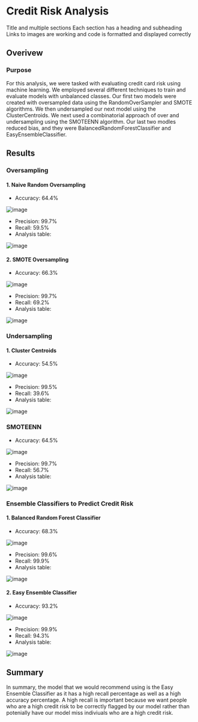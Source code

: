 # Credit Risk Analysis

Title and multiple sections
Each section has a heading and subheading
Links to images are working and code is formatted and displayed correctly 

## Overivew
### Purpose
For this analysis, we were tasked with evaluating credit card risk using machine learning. We employed several different techniques to train and evaluate models with unbalanced classes. Our first two models were created with oversampled data using the RandomOverSampler and SMOTE algorithms. We then undersampled our next model using the ClusterCentroids. We next used a combinatorial approach of over and undersampling using the SMOTEENN algorithm. Our last two modles reduced bias, and they were BalancedRandomForestClassifier and EasyEnsembleClassifier.

## Results
### Oversampling
#### 1. Naive Random Oversampling

- Accuracy: 64.4%

![image](https://user-images.githubusercontent.com/114427019/222320059-2c040750-45a6-416c-86a6-3a3657080a9e.png)

- Precision: 99.7%
- Recall: 59.5%
- Analysis table:

![image](https://user-images.githubusercontent.com/114427019/222318117-762c992e-c56e-4aaf-99c1-4f4433f31d8c.png)

#### 2. SMOTE Oversampling

- Accuracy: 66.3%

![image](https://user-images.githubusercontent.com/114427019/222320276-6e3c54e0-ba5e-4cdd-8866-2e3a27eeb0cc.png)

- Precision: 99.7%
- Recall: 69.2%
- Analysis table:

![image](https://user-images.githubusercontent.com/114427019/222318223-05cc5c0d-a9e7-4a1e-8757-f9e35f014184.png)

### Undersampling
#### 1. Cluster Centroids
- Accuracy: 54.5%

![image](https://user-images.githubusercontent.com/114427019/222320425-3b398090-5805-4c2d-a3d2-31959a5f17af.png)

- Precision: 99.5%
- Recall: 39.6%
- Analysis table:

![image](https://user-images.githubusercontent.com/114427019/222318348-7465d502-59c3-4cc8-9e7a-99b3dfff2bf4.png)

### SMOTEENN
- Accuracy: 64.5%

![image](https://user-images.githubusercontent.com/114427019/222321308-1c8344e5-490c-4689-9749-1a19c63b1423.png)

- Precision: 99.7%
- Recall: 56.7%
- Analysis table:

![image](https://user-images.githubusercontent.com/114427019/222321508-79b59119-4856-439a-84a3-599716644152.png)

### Ensemble Classifiers to Predict Credit Risk
#### 1. Balanced Random Forest Classifier
- Accuracy: 68.3%

![image](https://user-images.githubusercontent.com/114427019/222320603-48ba8f53-62f3-47a4-8b6f-84d4853be691.png)

- Precision: 99.6%
- Recall: 99.9%
- Analysis table:

![image](https://user-images.githubusercontent.com/114427019/222318441-07b815aa-a75a-4e22-a3e9-a2046c0b1fae.png)

#### 2. Easy Ensemble Classifier
- Accuracy: 93.2%

![image](https://user-images.githubusercontent.com/114427019/222320771-8d586e94-68dd-4c7b-bb52-7d7c35e259f1.png)

- Precision: 99.9%
- Recall: 94.3%
- Analysis table:

![image](https://user-images.githubusercontent.com/114427019/222318550-835c0b02-b354-4138-86fe-096076fdc102.png)

## Summary
In summary, the model that we would recommend using is the Easy Ensemble Classifier as it has a high recall percentage as well as a high accuracy percentage. A high recall is important because we want people who are a high credit risk to be correctly flagged by our model rather than potenially have our model miss indiviuals who are a high credit risk.
